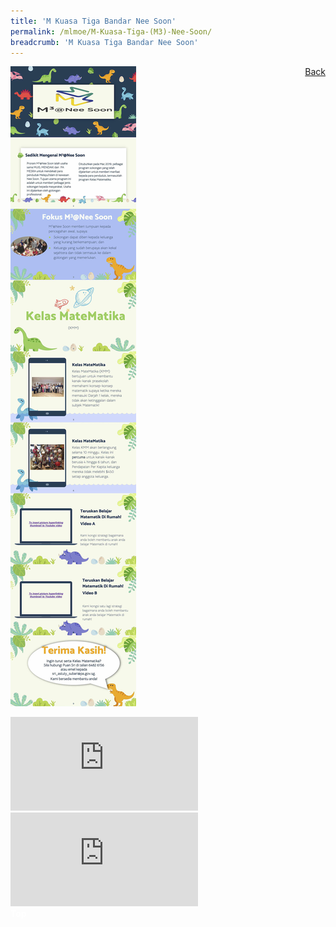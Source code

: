 ```yaml
---
title: 'M Kuasa Tiga Bandar Nee Soon'
permalink: /mlmoe/M-Kuasa-Tiga-(M3)-Nee-Soon/
breadcrumb: 'M Kuasa Tiga Bandar Nee Soon'
---
```

<a href="/gallery/pameran- bahasa- melayu-malay-language-exhibitions-e/community-partners/" style="float:right;">Back</a>
 <img src="/images/M3Nee Soon-ML.jpg"> <br/>
<div class="video-container">
  <iframe src="https://www.youtube.com/embed/PZdlpc1PrwM" frameborder="0" allow="accelerometer; autoplay; encrypted-media; gyroscope; picture-in-picture" allowfullscreen></iframe></div>
  <div class="video-container">
  <iframe src="https://www.youtube.com/embed/-iXSKRMgmcs" frameborder="0" allow="accelerometer; autoplay; encrypted-media; gyroscope; picture-in-picture" allowfullscreen></iframe></div>
<div class="btntop"><a href="#top" style="text-decoration:none;"><span style="color:white"><b>Top</b></span></a></div>
